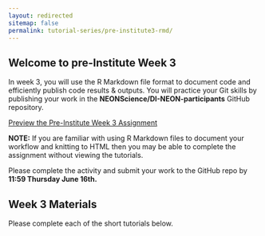 ```yaml
---
layout: redirected
sitemap: false
permalink: tutorial-series/pre-institute3-rmd/
---
```

## Welcome to pre-Institute Week 3

In week 3, you will use the R Markdown file format to document code and efficiently
publish code results & outputs. You will practice your Git skills by publishing
your work in the **NEONScience/DI-NEON-participants** GitHub repository.


<a class="btn btn-info" href="{{ site.baseurl}}/tutorial-series/pre-institute3/pre-week-3-activity">
Preview the Pre-Institute Week 3 Assignment</a>

**NOTE:** If you are familiar with using R Markdown files to document your
workflow and knitting to HTML then you may be able to complete the assignment
without viewing the tutorials.

Please complete the activity and submit your work to the GitHub repo by
**11:59 Thursday June 16th.**

## Week 3 Materials
Please complete each of the short tutorials below.
